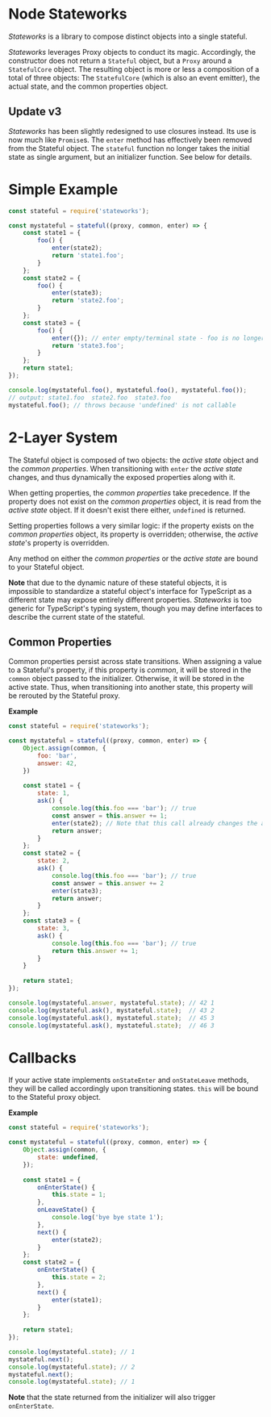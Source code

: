 # Node Stateworks
*Stateworks* is a library to compose distinct objects into a single
stateful.

*Stateworks* leverages Proxy objects to conduct its magic. Accordingly, the constructor does not return a `Stateful` object, but a `Proxy` around a `StatefulCore` object. The resulting object is more or less a composition of a total of three objects: The `StatefulCore` (which is also an event emitter), the actual state, and the common properties object.

## Update v3
*Stateworks* has been slightly redesigned to use closures instead. Its use is now much like `Promise`s. The `enter` method has effectively been removed from the Stateful object. The `stateful` function no longer takes the initial state as single argument, but an initializer function. See below for details.

# Simple Example
```javascript
const stateful = require('stateworks');

const mystateful = stateful((proxy, common, enter) => {
    const state1 = {
        foo() {
            enter(state2);
            return 'state1.foo';
        }
    };
    const state2 = {
        foo() {
            enter(state3);
            return 'state2.foo';
        }
    };
    const state3 = {
        foo() {
            enter({}); // enter empty/terminal state - foo is no longer defined here
            return 'state3.foo';
        }
    };
    return state1;
});

console.log(mystateful.foo(), mystateful.foo(), mystateful.foo());
// output: state1.foo  state2.foo  state3.foo
mystateful.foo(); // throws because 'undefined' is not callable
```

# 2-Layer System
The Stateful object is composed of two objects: the *active state* object and the *common properties*. When transitioning with `enter` the *active state* changes, and thus dynamically the exposed properties along with it.

When getting properties, the *common properties* take precedence. If the property does not exist on the *common properties* object, it is read from the *active state* object. If it doesn't exist there either, `undefined` is returned.

Setting properties follows a very similar logic: if the property exists on the *common properties* object, its property is overridden; otherwise, the *active state*'s property is overridden.
   
Any method on either the *common properties* or the *active state* are bound to your Stateful object.

**Note** that due to the dynamic nature of these stateful objects, it is impossible to standardize a stateful object's interface for TypeScript as a different state may expose entirely different properties. *Stateworks* is too generic for TypeScript's typing system, though you may define interfaces to describe the current state of the stateful.

## Common Properties
Common properties persist across state transitions. When assigning a value to a Stateful's property, if this property is *common*, it will be stored in the `common` object passed to the initializer. Otherwise, it will be stored in the active state. Thus, when transitioning into another state, this property will be rerouted by the Stateful proxy.

**Example**
```javascript
const stateful = require('stateworks');

const mystateful = stateful((proxy, common, enter) => {
    Object.assign(common, {
        foo: 'bar',
        answer: 42,
    })
    
    const state1 = {
        state: 1,
        ask() {
            console.log(this.foo === 'bar'); // true
            const answer = this.answer += 1;
            enter(state2); // Note that this call already changes the active state
            return answer;
        }
    };
    const state2 = {
        state: 2,
        ask() {
            console.log(this.foo === 'bar'); // true
            const answer = this.answer += 2
            enter(state3);
            return answer;
        }
    };
    const state3 = {
        state: 3,
        ask() {
            console.log(this.foo === 'bar'); // true
            return this.answer += 1;
        }
    }
    
    return state1;
});

console.log(mystateful.answer, mystateful.state); // 42 1
console.log(mystateful.ask(), mystateful.state);  // 43 2
console.log(mystateful.ask(), mystateful.state);  // 45 3
console.log(mystateful.ask(), mystateful.state);  // 46 3
```


# Callbacks
If your active state implements `onStateEnter` and `onStateLeave` methods, they will be called accordingly upon transitioning states. `this` will be bound to the Stateful proxy object.

**Example**
```javascript
const stateful = require('stateworks');

const mystateful = stateful((proxy, common, enter) => {
    Object.assign(common, {
        state: undefined,
    });
    
    const state1 = {
        onEnterState() {
            this.state = 1;
        },
        onLeaveState() {
            console.log('bye bye state 1');
        },
        next() {
            enter(state2);
        }
    };
    const state2 = {
        onEnterState() {
            this.state = 2;
        },
        next() {
            enter(state1);
        }
    };
    
    return state1;
});

console.log(mystateful.state); // 1
mystateful.next();
console.log(mystateful.state); // 2
mystateful.next();
console.log(mystateful.state); // 1
```

**Note** that the state returned from the initializer will also trigger `onEnterState`.

